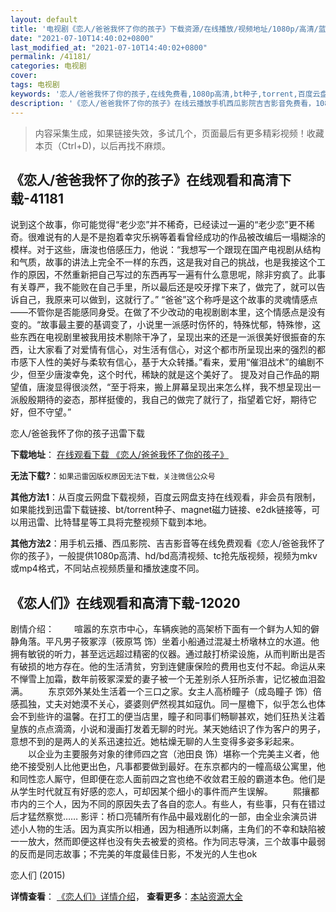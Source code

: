 ```yaml
---
layout: default
title: '电视剧《恋人/爸爸我怀了你的孩子》下载资源/在线播放/视频地址/1080p/高清/蓝光'
date: "2021-07-10T14:40:02+0800"
last_modified_at: "2021-07-10T14:40:02+0800"
permalink: /41181/
categories: 电视剧
cover:
tags: 电视剧
keywords: '恋人/爸爸我怀了你的孩子,在线免费看,1080p高清,bt种子,torrent,百度云盘,magnet,磁力链,迅雷下载资源'
description: '《恋人/爸爸我怀了你的孩子》在线云播放手机西瓜影院吉吉影音免费看，1080p高清bd/hd未删减完整版和tc抢先枪版，mkv/mp4格式，附带bt/torrent种子、magnet/磁力链、百度云盘、网盘资源迅雷下载链接'
---
```


>内容采集生成，如果链接失效，多试几个，页面最后有更多精彩视频！收藏本页（Ctrl+D)，以后再找不麻烦。


## 《恋人/爸爸我怀了你的孩子》在线观看和高清下载-41181

说到这个故事，你可能觉得“老少恋&rdquo;并不稀奇，已经读过一遍的“老少恋&rdquo;更不稀奇。很难说有的人是不是抱着幸灾乐祸等着看曾经成功的作品被改编后一塌糊涂的模样。对于这些，唐浚也倍感压力，他说：“我想写一个跟现在国产电视剧从结构和气质，故事的讲法上完全不一样的东西，这是我对自己的挑战，也是我接这个工作的原因，不然重新把自己写过的东西再写一遍有什么意思呢，除非穷疯了。此事有关尊严，我不能败在自己手里，所以最后还是咬牙撑下来了，做完了，就可以告诉自己，我原来可以做到，这就行了。&rdquo; “爸爸”这个称呼是这个故事的灵魂情感点&mdash;—不管你是否能感同身受。在做了不少改动的电视剧剧本里，这个情感点是没有变的。&ldquo;故事最主要的基调变了，小说里一派感时伤怀的，特殊忧郁，特殊惨，这些东西在电视剧里被我用技术剔除干净了，呈现出来的还是一派很美好很振奋的东西，让大家看了对爱情有信心，对生活有信心，对这个都市所呈现出来的强烈的都市感下人性的美好与柔软有信心，基于大众转播。&rdquo;看来，爱用&ldquo;催泪战术”的编剧不少，但至少唐浚幸免，这个时代，稀缺的就是这个美好了。 提及对自己作品的期望值，唐浚显得很淡然，“至于将来，搬上屏幕呈现出来怎么样，我不想呈现出一派殷殷期待的姿态，那样挺傻的，我自己的做完了就行了，指望着它好，期待它好，但不守望。&rdquo;


恋人/爸爸我怀了你的孩子迅雷下载

**下载地址**： [在线观看下载 《恋人/爸爸我怀了你的孩子》](https://www.993dy.com//vod-detail-id-11132.html) 


**无法下载?**：`如果迅雷因版权原因无法下载，关注微信公众号 `

**其他方法1**：从百度云网盘下载视频，百度云网盘支持在线观看，非会员有限制，如果能找到迅雷下载链接、bt/torrent种子、magnet磁力链接、e2dk链接等，可以用迅雷、比特彗星等工具将完整视频下载到本地。

**其他方法2**：用手机云播、西瓜影院、吉吉影音等在线免费观看《恋人/爸爸我怀了你的孩子》，一般提供1080p高清、hd/bd高清视频、tc抢先版视频，视频为mkv或mp4格式，不同站点视频质量和播放速度不同。


## 《恋人们》在线观看和高清下载-12020

剧情介绍： 　　喧嚣的东京市中心，车辆疾驰的高架桥下面有一个鲜为人知的僻静角落。平凡男子筱冢淳（筱原笃 饰）坐着小船通过混凝土桥墩林立的水道。他拥有敏锐的听力，甚至远远超过精密的仪器。通过敲打桥梁设施，从而判断出是否有破损的地方存在。他的生活清贫，穷到连健康保险的费用也支付不起。命运从来不惮雪上加霜，数年前筱冢深爱的妻子被一个无差别杀人狂所杀害，记忆被血泪盈满。 　　东京郊外某处生活着一个三口之家。女主人高桥瞳子（成岛瞳子 饰）倍感孤独，丈夫对她漠不关心，婆婆则俨然视其如寇仇。同一屋檐下，似乎怎么也体会不到些许的温馨。在打工的便当店里，瞳子和同事们畅聊甚欢，她们狂热关注着皇族的点点滴滴，小说和漫画打发着无聊的时光。某天她结识了作为客户的男子，意想不到的是两人的关系迅速拉近。她枯燥无聊的人生变得多姿多彩起来。 　　以企业为主要服务对象的律师四之宫（池田良 饰）堪称一个完美主义者，他绝不接受别人比他更出色，凡事都要做到最好。在东京都内的一幢高级公寓里，他和同性恋人厮守，但即便在恋人面前四之宫也绝不收敛君王般的霸道本色。他们是从学生时代就互有好感的恋人，可却因某个细小的事件而产生误解。 　　熙攘都市内的三个人，因为不同的原因失去了各自的恋人。有些人，有些事，只有在错过后才猛然察觉…… 影评：桥口亮辅所有作品中最戏剧化的一部，由全业余演员讲述小人物的生活。因为真实所以相通，因为相通所以刺痛，主角们的不幸和缺陷被一一放大，然而即便这样也没有失去被爱的资格。作为同志导演，三个故事中最弱的反而是同志故事；不完美的年度最佳日影，不发光的人生也ok


恋人们 (2015)

**详情查看**： [《恋人们》详情介绍](/movie/12020/)， **查看更多**：[本站资源大全](/movie/t/all/)

